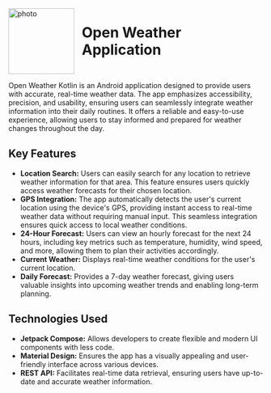
<div style="display: flex; align-items: center;">
  <img src="https://github.com/user-attachments/assets/125fa20d-db55-4c65-a2eb-2368acd3d7c1" alt="photo" width="130" style="margin-right: 15px;"/>
  <h1 style="margin: 0;">Open Weather Application</h1>
</div>

Open Weather Kotlin is an Android application designed to provide users with accurate, real-time weather data. The app emphasizes accessibility, precision, and usability, ensuring users can seamlessly integrate weather information into their daily routines. It offers a reliable and easy-to-use experience, allowing users to stay informed and prepared for weather changes throughout the day.

## Key Features
- **Location Search:** Users can easily search for any location to retrieve weather information for that area. This feature ensures users quickly access weather forecasts for their chosen location.
- **GPS Integration:** The app automatically detects the user's current location using the device's GPS, providing instant access to real-time weather data without requiring manual input. This seamless integration ensures quick access to local weather conditions.
- **24-Hour Forecast:** Users can view an hourly forecast for the next 24 hours, including key metrics such as temperature, humidity, wind speed, and more, allowing them to plan their activities accordingly.
- **Current Weather:** Displays real-time weather conditions for the user's current location.
- **Daily Forecast:** Provides a 7-day weather forecast, giving users valuable insights into upcoming weather trends and enabling long-term planning.

## Technologies Used
- **Jetpack Compose:** Allows developers to create flexible and modern UI components with less code.
- **Material Design:** Ensures the app has a visually appealing and user-friendly interface across various devices.
- **REST API:** Facilitates real-time data retrieval, ensuring users have up-to-date and accurate weather information.

